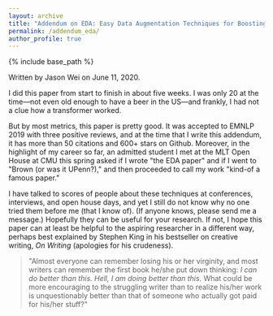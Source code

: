 ```yaml
---
layout: archive
title: "Addendum on EDA: Easy Data Augmentation Techniques for Boosting Performance on Text Classification"
permalink: /addendum_eda/
author_profile: true
---
```


{% include base_path %}

Written by Jason Wei on June 11, 2020. 

I did this paper from start to finish in about five weeks.
I was only 20 at the time&mdash;not even old enough to have a beer in the US&mdash;and frankly, I had not a clue how a transformer worked.

But by most metrics, this paper is pretty good. 
It was accepted to EMNLP 2019 with three positive reviews, and at the time that I write this addendum, it has more than 50 citations and 600+ stars on Github.
Moreover, in the highlight of my career so far, an admitted student I met at the MLT Open House at CMU this spring asked if I wrote "the EDA paper" and if I went to "Brown (or was it UPenn?)," and then proceeded to call my work "kind-of a famous paper."

I have talked to scores of people about these techniques at conferences, interviews, and open house days, and yet I still do not know why no one tried them before me (that I know of). 
(If anyone knows, please send me a message.)
Hopefully they can be useful for your research.
If not, I hope this paper can at least be helpful to the aspiring researcher in a different way, perhaps best explained by Stephen King in his bestseller on creative writing, *On Writing* (apologies for his crudeness).

 > "Almost everyone can remember losing his or her virginity, and most writers can remember the first book he/she put down thinking: *I can do better than this. Hell, I am doing better than this.* What could be more encouraging to the struggling writer than to realize his/her work is unquestionably better than that of someone who actually got paid for his/her stuff?"